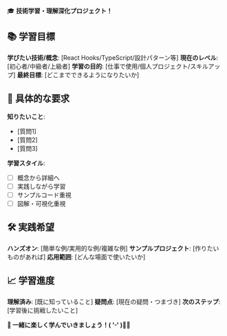 🎓 **技術学習・理解深化プロジェクト！**

## 📚 学習目標
**学びたい技術/概念**: [React Hooks/TypeScript/設計パターン等]
**現在のレベル**: [初心者/中級者/上級者]
**学習の目的**: [仕事で使用/個人プロジェクト/スキルアップ]
**最終目標**: [どこまでできるようになりたいか]

## 🎯 具体的な要求
**知りたいこと**: 
- [質問1]
- [質問2]
- [質問3]

**学習スタイル**: 
- [ ] 概念から詳細へ
- [ ] 実践しながら学習
- [ ] サンプルコード重視
- [ ] 図解・可視化重視

## 🛠 実践希望
**ハンズオン**: [簡単な例/実用的な例/複雑な例]
**サンプルプロジェクト**: [作りたいものがあれば]
**応用範囲**: [どんな場面で使いたいか]

## 📈 学習進度
**理解済み**: [既に知っていること]
**疑問点**: [現在の疑問・つまづき]
**次のステップ**: [学習後に挑戦したいこと]

**🚀 一緒に楽しく学んでいきましょう！( 'ᵕ' )📖✨**